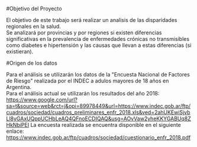 #Objetivo del Proyecto

El objetivo de este trabajo será realizar un analisis de las disparidades regionales en la salud.    
Se analizará por provincias y por regiones si existen diferencias significativas en la prevalencia de enfermedades crónicas no transmisibles como diabetes e hipertensión y las causas que llevan a estas diferencias (si existieran).

#Origen de los datos

Para el análisis se utilizarán los datos de la "Encuesta Nacional de Factores de Riesgo" realizada por el INDEC a adulos mayores de 18 años en Argentina.  
Para el análisis actual se utilizarán los resultados del año 2018:   
https://www.google.com/url?sa=t&source=web&rct=j&opi=89978449&url=https://www.indec.gob.ar/ftp/cuadros/sociedad/cuadros_preliminares_enfr_2018.xls&ved=2ahUKEwiSjvbLl8yGAxUQppUCHbLeAQ4QFnoECDIQAQ&usg=AOvVaw2yheKKYGABUq8ZHkNbiPEI
La encuesta realizada se encuentra disponible en el siguiente enlace: https://www.indec.gob.ar/ftp/cuadros/sociedad/cuestionario_enfr_2018.pdf

